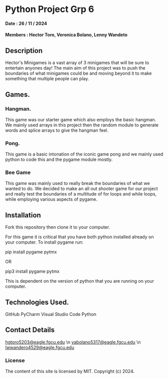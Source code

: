 # Python Project Grp 6
#### Date : 26 / 11 / 2024
#### Members : Hector Toro, Veronica Bolano, Lenny Wandeto

## Description
Hector's Minigames is a vast array of 3 minigames that will be sure to entertain anyones day! The main aim of this project was to push the boundaries of what minigames
could be and moving beyond it to make something that multiple people can play.

## Games.

### Hangman.
This game was our starter game which also employs the basic hangman. We mainly used arrays in this project then the random module to generate words and splice arrays
to give the hangman feel.

### Pong.
This game is a basic intonation of the iconic game pong and we mainly used python to code this and the pygame module mostly.

### Bee Game
This game was mainly used to really break the boundaries of what we wanted to do. We decided to make an all out shooter game for our project and really test the boundaries
of a multitude of for loops and while loops, while employing various aspects of pygame.

## Installation

Fork this repository then clone it to your computer.

For this game it is critical that you have both python installed already on your computer. To install pygame run:

pip install pygame pytmx

OR

pip3 install pygame pytmx

This is dependent on the version of python that you are running on your computer.

## Technologies Used.

GitHub
PyCharm
Visual Studio Code
Python

## Contact Details

hgtoro5203@eagle.fgcu.edu \n
vabolano5317@eagle.fgcu.edu \n
lwwandero4529@eagle.fgcu.edu

### License
The content of this site is licensed by MIT.
Copyright (c) 2024.











